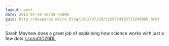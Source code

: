```yaml
---
layout: post
date: 2012-07-29 10:34 +1000
guid: http://desparoz.micro.blog/2012/07/29/t229374305715240960.html
---
```

Sarah Mayhew does a great job of explaining how science works with just a few dots [t.co/uCIDZ6DL](http://t.co/uCIDZ6DL)

